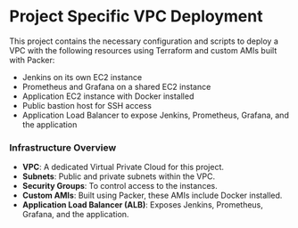 # Project Specific VPC Deployment

This project contains the necessary configuration and scripts to deploy a VPC with the following resources using Terraform and custom AMIs built with Packer:

- Jenkins on its own EC2 instance
- Prometheus and Grafana on a shared EC2 instance
- Application EC2 instance with Docker installed
- Public bastion host for SSH access
- Application Load Balancer to expose Jenkins, Prometheus, Grafana, and the application

### Infrastructure Overview

- **VPC**: A dedicated Virtual Private Cloud for this project.
- **Subnets**: Public and private subnets within the VPC.
- **Security Groups**: To control access to the instances.
- **Custom AMIs**: Built using Packer, these AMIs include Docker installed.
- **Application Load Balancer (ALB)**: Exposes Jenkins, Prometheus, Grafana, and the application.
